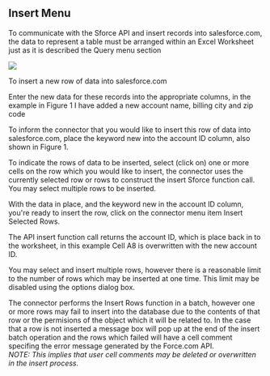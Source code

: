 ## Insert Menu ##

To communicate with the Sforce API and insert records into salesforce.com, the data to represent a table must be arranged within an Excel Worksheet just as it is described the Query menu section

<img src='http://sforce.sourceforge.net/excel/newrow.gif' />


To insert a new row of data into salesforce.com

Enter the new data for these records into the appropriate columns, in the example in Figure 1 I have added a new account name, billing city and zip code

To inform the connector that you would like to insert this row of data into salesforce.com, place the keyword new into the account ID column, also shown in Figure 1.

To indicate the rows of data to be inserted, select (click on) one or more cells on the row which you would like to insert, the connector uses the currently selected row or rows to construct the insert Sforce function call. You may select multiple rows to be inserted.

With the data in place, and the keyword new in the account ID column, you're ready to insert the row, click on the connector menu item Insert Selected Rows.

The API insert function call returns the account ID, which is place back in to the worksheet, in this example Cell A8 is overwritten with the new account ID.

You may select and insert multiple rows, however there is a reasonable limit to the number of rows which may be inserted at one time. This limit may be disabled using the options dialog box.

The connector performs the Insert Rows function in a batch, however one or more rows may fail to insert into the database due to the contents of that row or the permisions of the object which it will be related to. In the case that a row is not inserted a message box will pop up at the end of the insert batch operation and the rows which failed will have a cell comment specifing the error message generated by the Force.com API. <br />
_NOTE: This implies that user cell comments may be deleted or overwritten in the insert process._